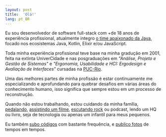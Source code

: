 ```yaml
---
layout: post
title:  'Olá!'
lang: pt_BR
---
```

Eu sou desenvolvedor de software full-stack com +de 18 anos de experiência profissional, atualmente integro <a href="https://jaya.tech/" title="lint para o site da Jaya" target="_blank">o time apaixonado da Jaya</a>, focado nos ecosistemas Java, Kotlin, Elixir e/ou JavaScript.

Toda minha experiência profissional teve base na minha gradução em 2001, feita na extinta UniverCidade e nas posgraduações em *"Análise, Projeto e Gestão de Sistemas"* e *"Ergonomia, Usabilidade e HCI: Ergodesign e Avaliação de Interfaces"* cursadas na <a href="http://www.puc-rio.br" title="lint para o site da PUC-Rio" target="_blank">PUC-Rio</a>.

Uma das melhores partes de minha profissão é estar continuamente me especializando e aprofundando para quebrar desafios em várias áreas do conhecimento humano, isso significa que sempre estou em um processo de reconstrução.

Quando não estou trabalhando, estou cuidando da minha família, <a href="https://strava.com/athletes/raulpe7eira" title="link para meu Strava" target="_blank">pedalando</a>, <a href="https://imdb.com/user/ur28106453" title="link para meu IMDb" target="_blank">assistindo um filme</a>, <a href="https://last.fm/user/raulpereira" title="link para meu last.fm" target="_blank">escutando rock</a> ou podcast, lendo um HQ ou livro, seja de tecnologia ou apenas um infantil para meus pequenos.

Eu também <a href="https://github.com/raulpe7eira" title="link para meu GitHub" target="_blank">subo códigos</a> com bastante frequência, e <a href="https://instagram.com/raulpe7eira" title="link para meu Instagram" target="_blank">publico fotos</a> de tempos em tempos.
